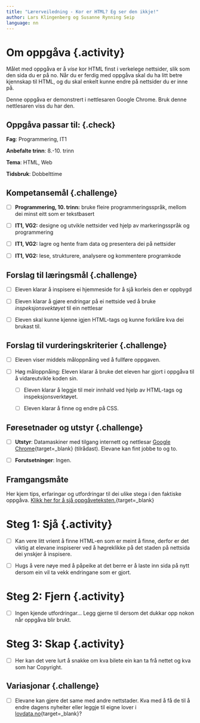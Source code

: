 ```yaml
---
title: "Lærerveiledning - Kor er HTML? Eg ser den ikkje!"
author: Lars Klingenberg og Susanne Rynning Seip
language: nn
---
```


# Om oppgåva {.activity}

Målet med oppgåva er å _vise_ kor HTML finst i verkelege nettsider, slik som den sida du er på no. Når du er ferdig med oppgåva skal du ha litt betre kjennskap til HTML, og du skal enkelt kunne endre på nettsider du er inne på.

Denne oppgåva er demonstrert i nettlesaren Google Chrome. Bruk denne nettlesaren viss du har den.

## Oppgåva passar til: {.check}

 __Fag__: Programmering, IT1

__Anbefalte trinn__: 8.-10. trinn

__Tema__: HTML, Web

__Tidsbruk__: Dobbelttime

## Kompetansemål {.challenge}

- [ ] __Programmering, 10. trinn:__ bruke fleire programmeringsspråk, mellom dei minst eitt som er tekstbasert

- [ ] __IT1, VG2:__ designe og utvikle nettsider ved hjelp av markeringsspråk og programmering

- [ ] __IT1, VG2:__ lagre og hente fram data og presentera dei på nettsider

- [ ] __IT1, VG2:__ lese, strukturere, analysere og kommentere programkode

## Forslag til læringsmål {.challenge}

- [ ] Eleven klarar å inspisere ei hjemmeside for å sjå korleis den er oppbygd

- [ ] Eleven klarar å gjøre endringar på ei nettside ved å bruke
  _inspeksjonsvektøyet_ til ein nettlesar

- [ ] Eleven skal kunne kjenne igjen HTML-tags og kunne forklåre kva dei
  brukast til.

## Forslag til vurderingskriterier {.challenge}

- [ ] Eleven viser middels måloppnåing ved å fullføre oppgaven.

- [ ] Høg måloppnåing: Eleven klarar å bruke det eleven har gjort i oppgåva til å vidareutvikle koden sin.

  - [ ] Eleven klarar å leggje til meir innhald ved hjelp av HTML-tags og
    inspeksjonsverktøyet.

  - [ ] Eleven klarar å finne og endre på CSS.

## Føresetnader og utstyr {.challenge}

- [ ] __Utstyr__: Datamaskiner med tilgang internett og nettlesar [Google Chrome](https://www.google.com/chrome/browser/desktop/index.html){target=_blank} (tilrådast). Elevane kan fint jobbe to og to.

- [ ] __Forutsetninger__: Ingen.

## Framgangsmåte

Her kjem tips, erfaringar og utfordringar til dei ulike stega i den faktiske
oppgåva. [Klikk her for å sjå
oppgåveteksten.](hvor_er_html_nn.html){target=_blank}

# Steg 1: Sjå {.activity}

- [ ] Kan vere litt vrient å finne HTML-en som er meint å finne, derfor er det viktig at elevane inspiserer ved å høgreklikke på det staden på nettsida dei ynskjer å inspisere.

- [ ] Hugs å vere nøye med å påpeike at det berre er å laste inn sida på nytt dersom ein vil ta vekk endringane som er gjort.

# Steg 2: Fjern {.activity}

- [ ] Ingen kjende utfordringar... Legg gjerne til dersom det dukkar opp nokon når oppgåva blir brukt.

# Steg 3: Skap {.activity}

- [ ] Her kan det vere lurt å snakke om kva bilete ein kan ta frå nettet og kva som har Copyright.

## Variasjonar {.challenge}

- [ ] Elevane kan gjere det same med andre nettstader. Kva med å få de til å endre dagens nyheiter eller leggje til eigne lover i [lovdata.no](http://lovdata.no){target=_blank}?
